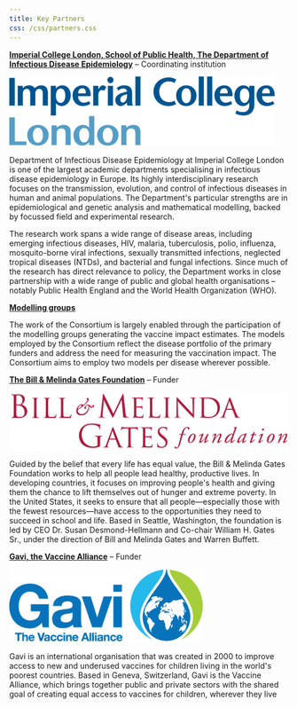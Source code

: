 ```yaml
---
title: Key Partners
css: /css/partners.css
---
```



**[Imperial College London, School of Public Health, The Department of Infectious Disease Epidemiology](https://www.imperial.ac.uk/school-public-health/infectious-disease-epidemiology/)** – Coordinating institution 

<a href="https://www.imperial.ac.uk/school-public-health/infectious-disease-epidemiology/"><img src="/img/ICL_logo.png" /></a>
	
Department of Infectious Disease Epidemiology at Imperial College London is one of the largest academic departments specialising in infectious disease epidemiology in Europe. Its highly interdisciplinary research focuses on the transmission, evolution, and control of infectious diseases in human and animal populations. The Department's particular strengths are in epidemiological and genetic analysis and mathematical modelling, backed by focussed field and experimental research.
	
The research work spans a wide range of disease areas, including emerging infectious diseases, HIV, malaria, tuberculosis, polio, influenza, mosquito-borne viral infections, sexually transmitted infections, neglected tropical diseases (NTDs), and bacterial and fungal infections. Since much of the research has direct relevance to policy, the Department works in close partnership with a wide range of public and global health organisations – notably Public Health England and the World Health Organization (WHO).
	
**[Modelling groups](/modellers)**

The work of the Consortium is largely enabled through the participation of the modelling groups generating the vaccine impact estimates. The models employed by the Consortium reflect the disease portfolio of the primary funders and address the need for measuring the vaccination impact. The Consortium aims to employ two models per disease wherever possible.

**[The Bill & Melinda Gates Foundation](http://www.gatesfoundation.org/)** – Funder

<a href="http://www.gatesfoundation.org/"><img src="/img/Bill-Melinda-Gates-Foundation-Logo.png" /><a/>
	
Guided by the belief that every life has equal value, the Bill & Melinda Gates Foundation works to help all people lead healthy, productive lives. In developing countries, it focuses on improving people's health and giving them the chance to lift themselves out of hunger and extreme poverty. In the United States, it seeks to ensure that all people—especially those with the fewest resources—have access to the opportunities they need to succeed in school and life. Based in Seattle, Washington, the foundation is led by CEO Dr. Susan Desmond-Hellmann and Co-chair William H. Gates Sr., under the direction of Bill and Melinda Gates and Warren Buffett.
	
**[Gavi, the Vaccine Alliance](http://www.gavi.org/)** – Funder

<a href="http://www.gavi.org/"><img src="/img/Gavi_logo.png" /></a>

Gavi is an international organisation that was created in 2000 to improve access to new and underused vaccines for children living in the world's poorest countries. Based in Geneva, Switzerland, Gavi is the Vaccine Alliance, which brings together public and private sectors with the shared goal of creating equal access to vaccines for children, wherever they live
	
